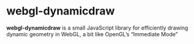 # webgl-dynamicdraw

**webgl-dynamicdraw** is a small JavaScript library for efficiently drawing dynamic geometry in WebGL, a bit like OpenGL’s “Immediate Mode”
